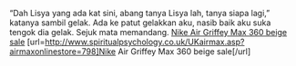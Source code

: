 “Dah Lisya yang ada kat sini, abang tanya Lisya lah, tanya siapa lagi,” katanya sambil gelak. Ada ke patut gelakkan aku, nasib baik aku suka tengok dia gelak. Sejuk mata memandang.
 <a href="http://www.spiritualpsychology.co.uk/UKairmax.asp?airmaxonlinestore=798" >Nike Air Griffey Max 360 beige sale</a>
[url=http://www.spiritualpsychology.co.uk/UKairmax.asp?airmaxonlinestore=798]Nike Air Griffey Max 360 beige sale[/url]
